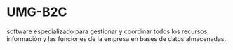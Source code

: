 # UMG-B2C
software especializado para gestionar y coordinar todos los recursos, información y las funciones de la empresa en bases de datos almacenadas.
